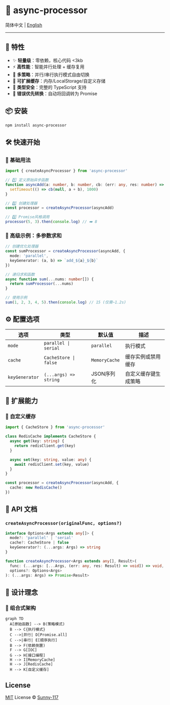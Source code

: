# 🌟 async-processor

简体中文 | [English](./README-en.md)

---

## 🚀 特性

- ✨ **轻量级**：零依赖，核心代码 <3kb
- ⚡ **高性能**：智能并行处理 + 缓存复用
- 🔄 **多策略**：并行/串行执行模式自由切换
- 💾 **可扩展缓存**：内存/LocalStorage/自定义存储
- 🔧 **类型安全**：完整的 TypeScript 支持
- 🎯 **错误优先转换**：自动将回调转为 Promise

## 📦 安装

```bash
npm install async-processor
```

## 🛠 快速开始

### 🔄 基础用法
```ts
import { createAsyncProcessor } from 'async-processor'

// 1️⃣ 定义原始异步函数
function asyncAdd(a: number, b: number, cb: (err: any, res: number) => void) {
  setTimeout(() => cb(null, a + b), 1000)
}

// 2️⃣ 创建处理器
const processor = createAsyncProcessor(asyncAdd)

// 3️⃣ Promise风格调用
processor(5, 3).then(console.log) // ➡️ 8
```

### 🚀 高级示例：多参数求和
```ts
// 创建优化处理器
const sumProcessor = createAsyncProcessor(asyncAdd, {
  mode: 'parallel',
  keyGenerator: (a, b) => `add_${a}_${b}`
})

// 递归求和函数
async function sum(...nums: number[]) {
  return sumProcessor(...nums)
}

// 使用示例
sum(1, 2, 3, 4, 5).then(console.log) // 15 (仅需~1.2s)
```

## ⚙️ 配置选项

| 选项            | 类型                  | 默认值         | 描述                      |
|-----------------|-----------------------|---------------|--------------------------|
| `mode`         | `parallel \| serial` | `parallel`    | 执行模式                 |
| `cache`        | `CacheStore \| false`| `MemoryCache` | 缓存实例或禁用缓存       |
| `keyGenerator` | `(...args) => string`| JSON序列化    | 自定义缓存键生成策略     |

## 🔧 扩展能力

### 💾 自定义缓存
```ts
import { CacheStore } from 'async-processor'

class RedisCache implements CacheStore {
  async get(key: string) {
    return redisClient.get(key)
  }

  async set(key: string, value: any) {
    await redisClient.set(key, value)
  }
}

const processor = createAsyncProcessor(asyncAdd, {
  cache: new RedisCache()
})
```

## 📖 API 文档

### `createAsyncProcessor(originalFunc, options?)`
```ts
interface Options<Args extends any[]> {
  mode?: 'parallel' | 'serial'
  cache?: CacheStore | false
  keyGenerator?: (...args: Args) => string
}

function createAsyncProcessor<Args extends any[], Result>(
  func: (...args: [...Args, (err: any, res: Result) => void]) => void,
  options?: Options<Args>
): (...args: Args) => Promise<Result>
```

## 🎯 设计理念

### 🧩 组合式架构
```mermaid
graph TD
  A[原始函数] --> B(策略模式)
  B --> C{执行模式}
  C -->|并行| D[Promise.all]
  C -->|串行| E[顺序执行]
  B --> F(依赖倒置)
  F --> G[IOC]
  G --> H[接口编程]
  H --> I[MemoryCache]
  H --> J[RedisCache]
  H --> K[自定义缓存]
```
## License

[MIT](./LICENSE) License © [Sunny-117](https://github.com/Sunny-117)
